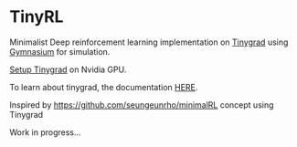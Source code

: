# TinyRL

Minimalist Deep reinforcement learning implementation on [Tinygrad](https://github.com/tinygrad/tinygrad) using [Gymnasium](https://gymnasium.farama.org/) for simulation.

[Setup Tinygrad](https://gist.github.com/DHDev0/dca1e0a14c1456f1909517767cffd5af) on Nvidia GPU.

To learn about tinygrad, the documentation [HERE](https://github.com/tinygrad/tinygrad/tree/master/docs).

Inspired by https://github.com/seungeunrho/minimalRL concept using Tinygrad

Work in progress...
